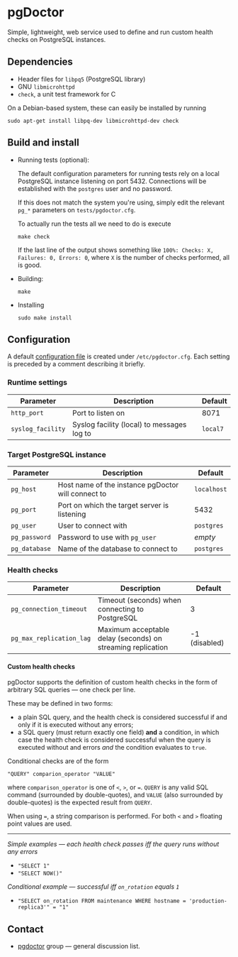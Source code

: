 pgDoctor
========

Simple, lightweight, web service used to define and run custom health checks on PostgreSQL 
instances.


## Dependencies
* Header files for `libpq5` (PostgreSQL library)
* GNU `libmicrohttpd`
* `check`, a unit test framework for C
  
On a Debian-based system, these can easily be installed by running
  
`sudo apt-get install libpq-dev libmicrohttpd-dev check`

  
## Build and install

* Running tests (optional):
  
  The default configuration parameters for running tests rely on a local PostgreSQL instance 
  listening on port 5432. Connections will be established with the `postgres` user and no 
  password.
  
  If this does not match the system you're using, simply edit the relevant `pg_*` parameters
  on `tests/pgdoctor.cfg`.
  
  To actually run the tests all we need to do is execute 
  
    `make check`
    
  If the last line of the output shows something like `100%: Checks: X, Failures: 0, Errors: 0`,
  where `X` is the number of checks performed, all is good.

* Building:
  
    `make`

* Installing

    `sudo make install`


## Configuration
A default [configuration file](https://github.com/thumbtack/pgdoctor/blob/master/pgdoctor.cfg)
is created under `/etc/pgdoctor.cfg`. Each setting is preceded by a comment describing it briefly.


### Runtime settings
| Parameter        | Description           | Default  |
| ------------- |-------------|-----|
| `http_port`      | Port to listen on | 8071 |
| `syslog_facility` | Syslog facility (local) to messages log to | `local7` |

### Target PostgreSQL instance
| Parameter        | Description           | Default  |
| ------------- |-------------|-----|
| `pg_host` | Host name of the instance pgDoctor will connect to | `localhost` |
| `pg_port` | Port on which the target server is listening | 5432 |
| `pg_user` | User to connect with | `postgres` |
| `pg_password` | Password to use with `pg_user` | *empty* |
| `pg_database` | Name of the database to connect to | `postgres` |

### Health checks
| Parameter        | Description           | Default  |
| ------------- |-------------|-----|
| `pg_connection_timeout` | Timeout (seconds) when connecting to PostgreSQL | 3 |
| `pg_max_replication_lag` | Maximum acceptable delay (seconds) on streaming replication | -1 (disabled) |

#### Custom health checks
pgDoctor supports the definition of custom health checks in the form of arbitrary SQL queries &mdash; one
check per line.

These may be defined in two forms: 
* a plain SQL query, and the health check is considered successful if and only if it is executed without
any errors;
* a SQL query (must return exactly one field) **and** a condition, in which case the health check 
is considered successful when the query is executed without and errors *and* the condition 
evaluates to `true`.

Conditional checks are of the form
```
"QUERY" comparion_operator "VALUE"
```
where `comparison_operator` is one of `<`, `>`, or `=`. `QUERY` is any valid SQL command 
(surrounded by double-quotes), and `VALUE` (also surrounded by double-quotes) is the expected 
result from `QUERY`. 

When using `=`, a string comparison is performed. For both `<` and `>` floating point values are
used. 

---

*Simple examples &mdash; each health check passes iff the query runs without any errors*
* `"SELECT 1"`
* `"SELECT NOW()"`

*Conditional example &mdash; successful iff `on_rotation` equals `1`* 
* `"SELECT on_rotation FROM maintenance WHERE hostname = 'production-replica3'" = "1"`

## Contact
* [pgdoctor](https://groups.google.com/forum/#!forum/pgdoctor) group &mdash; general discussion list.
